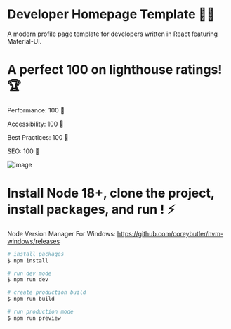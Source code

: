 # Developer Homepage Template :man_technologist:
A modern profile page template for developers written in React featuring Material-UI.

# A perfect 100 on lighthouse ratings! :trophy:

Performance: 100 :1st_place_medal:

Accessibility: 100 :1st_place_medal:

Best Practices: 100 :1st_place_medal:

SEO: 100 :1st_place_medal:

![image](https://github.com/roman-pendrak/Developer-Homepage-Template/assets/79618125/d3133aac-c0fe-480b-96cb-12202b87afee)

# Install Node 18+, clone the project, install packages, and run ! :zap: 
Node Version Manager For Windows: https://github.com/coreybutler/nvm-windows/releases
```bash
# install packages
$ npm install

# run dev mode
$ npm run dev

# create production build
$ npm run build

# run production mode
$ npm run preview
```

